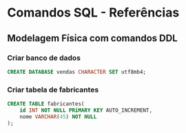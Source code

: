 # Comandos SQL - Referências

## Modelagem Física com comandos DDL

### Criar banco de dados

```sql
CREATE DATABASE vendas CHARACTER SET utf8mb4;
```

### Criar tabela de fabricantes

```sql
CREATE TABLE fabricantes(
    id INT NOT NULL PRiMARY KEY AUTO_INCREMENT,
    nome VARCHAR(45) NOT NULL
); 
```